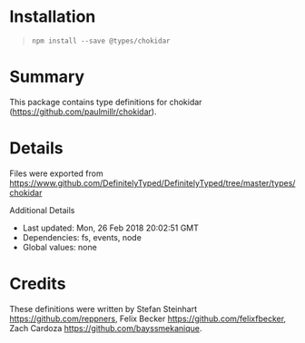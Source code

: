 # Installation
> `npm install --save @types/chokidar`

# Summary
This package contains type definitions for chokidar (https://github.com/paulmillr/chokidar).

# Details
Files were exported from https://www.github.com/DefinitelyTyped/DefinitelyTyped/tree/master/types/chokidar

Additional Details
 * Last updated: Mon, 26 Feb 2018 20:02:51 GMT
 * Dependencies: fs, events, node
 * Global values: none

# Credits
These definitions were written by Stefan Steinhart <https://github.com/reppners>, Felix Becker <https://github.com/felixfbecker>, Zach Cardoza <https://github.com/bayssmekanique>.
